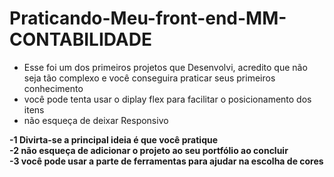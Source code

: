# Praticando-Meu-front-end-MM-CONTABILIDADE
- Esse foi um dos primeiros projetos que Desenvolvi, acredito que não seja tão complexo e você conseguira praticar seus primeiros conhecimento
- você pode tenta usar o diplay flex para facilitar o posicionamento dos itens
- não esqueça de deixar Responsivo

<strong>
-1 Divirta-se a principal ideia é que você pratique 
  <br>
-2 não esqueça de adicionar o projeto ao seu portfólio ao concluir
  <br>
-3 você pode usar a parte de ferramentas para ajudar na escolha de cores
</strong>
